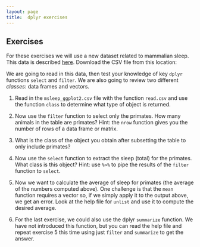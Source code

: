 ```yaml
---
layout: page
title:  dplyr exercises
---
```


## Exercises

For these exercises we will use a new dataset related to mammalian sleep. This data is described 
[here](http://docs.ggplot2.org/0.9.3.1/msleep.html). Download the CSV file from this location:



We are going to read in this data, then test your knowledge of key `dplyr` functions `select` and `filter`. We are also going to review two different _classes_: data frames and vectors.

1. Read in the `msleep_ggplot2.csv` file with the function `read.csv` and use the function `class` to determine what type of object is returned.



2. Now use the `filter` function to select only the primates. How many animals in the table are primates? Hint: the `nrow` function gives you the number of rows of a data frame or matrix.



3. What is the class of the object you obtain after subsetting the table to only include primates?



4. Now use the `select` function to extract the sleep (total) for the primates. What class is this object? Hint: use `%>%` to pipe the results of the  `filter` function to `select`.



5. Now we want to calculate the average of sleep for primates (the average of the numbers computed above). One challenge is that the `mean` function requires a vector so, if we simply apply it to the output above, we get an error. Look at the help file for `unlist` and use it to compute the desired average.



6. For the last exercise, we could also use the dplyr `summarize` function. We have not introduced this function, but you can read the help file and repeat exercise 5 this time using just `filter` and `summarize` to get the answer.





